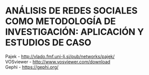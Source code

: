 # ANÁLISIS DE REDES SOCIALES COMO METODOLOGÍA DE INVESTIGACIÓN: APLICACIÓN Y ESTUDIOS DE CASO
Pajek - http://vlado.fmf.uni-lj.si/pub/networks/pajek/ <br />
VOSviewer - http://www.vosviewer.com/download <br />
Gephi - https://gephi.org/ <br />
